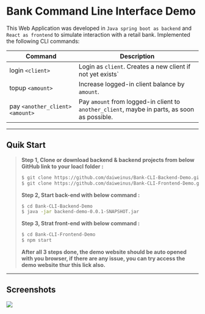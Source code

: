 # Bank Command Line Interface Demo

This Web Application was developed in `Java spring boot as backend` and `React as frontend` to simulate interaction with a retail bank. Implemented the following CLI commands:

| Command                           | Description                                                  |
| --------------------------------- | ------------------------------------------------------------ |
| login `<client>`                  | Login as `client`. Creates a new client if not yet exists`   |
| topup `<amount>`                  | Increase logged-in client balance by `amount`.               |
| pay `<another_client>` `<amount>` | Pay `amount` from logged-in client to `another_client`, maybe in parts, as soon as possible. |



---

## Quik Start

> **Step 1, Clone or download backend & backend projects from below GitHub link to your loacl folder :**
>
> ```bash
> $ git clone https://github.com/daiweinus/Bank-CLI-Backend-Demo.git
> $ git clone https://github.com/daiweinus/Bank-CLI-Frontend-Demo.git
> ```
>
> 
>
> **Step 2, Start back-end with below command :**
>
> ```bash
> $ cd Bank-CLI-Backend-Demo  
> $ java -jar backend-demo-0.0.1-SNAPSHOT.jar 
> ```
>
> 
>
> **Step 3, Strat front-end with below command :**
>
> ```bash
> $ cd Bank-CLI-Frontend-Demo 
> $ npm start
> ```
>
> **After all 3 steps done, the demo website should be auto opened with you browser, if there are any issue, you can try access the demo website thur this lick also.**



---

## Screenshots

![](https://cdn.jsdelivr.net/gh/daiweinus/blog_pictures/202201211138165.png)

